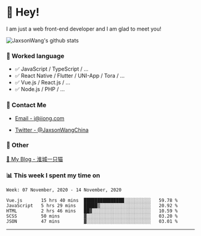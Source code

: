 # 👋 Hey!

I am just a web front-end developer and I am glad to meet you!

![JaxsonWang's github stats](https://github-readme-stats.vercel.app/api?username=JaxsonWang&&show_icons=true&&title_color=1abc9c&&icon_color=1abc9c)


### 📝 Worked language

- ✅ JavaScript / TypeScript / ...
- ✅ React Native / Flutter / UNI-App / Tora / ...
- ✅ Vue.js / React.js / ...
- ✅ Node.js / PHP / ...

### 📮 Contact Me

- [Email - i@iiong.com](mailto:i@iiong.com)

- [Twitter - @JaxsonWangChina](https://twitter.com/JaxsonWangChina)

### 🤪 Other

[📌 My Blog - 淮城一只猫](https://iiong.com)

### 📊 This week I spent my time on

<!--START_SECTION:waka-->
```text
Week: 07 November, 2020 - 14 November, 2020

Vue.js       15 hrs 40 mins  ███████████████░░░░░░░░░░   59.78 % 
JavaScript   5 hrs 29 mins   █████▒░░░░░░░░░░░░░░░░░░░   20.92 % 
HTML         2 hrs 46 mins   ██▓░░░░░░░░░░░░░░░░░░░░░░   10.59 % 
SCSS         50 mins         ▓░░░░░░░░░░░░░░░░░░░░░░░░   03.20 % 
JSON         47 mins         ▓░░░░░░░░░░░░░░░░░░░░░░░░   03.01 % 
```
<!--END_SECTION:waka-->

---
